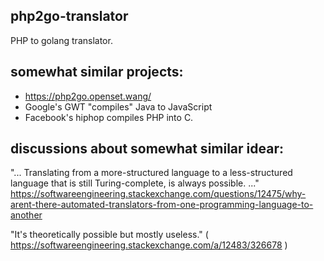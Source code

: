 ## php2go-translator

PHP to golang translator. 

## somewhat similar projects:

- https://php2go.openset.wang/
- Google's GWT "compiles" Java to JavaScript
- Facebook's hiphop compiles PHP into C.

## discussions about somewhat similar idear:

"... Translating from a more-structured language to a less-structured language that is still Turing-complete, is always possible.  ..."
https://softwareengineering.stackexchange.com/questions/12475/why-arent-there-automated-translators-from-one-programming-language-to-another

"It's theoretically possible but mostly useless."
( https://softwareengineering.stackexchange.com/a/12483/326678 )
